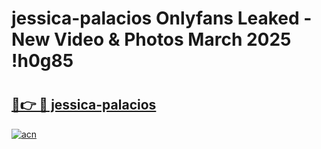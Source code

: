 # jessica-palacios Onlyfans Leaked - New Video & Photos March 2025 !h0g85

# <h2><a href="https://m0zzj7.iuczelnia.edu.pl?title=jessica-palacios&ref=h0g85">🔗👉 🔴 jessica-palacios</a></h2>

[![acn](https://github.com/user-attachments/assets/0f9c940e-d8b0-45ae-aac7-cd30a18b3e1c)](https://m0zzj7.iuczelnia.edu.pl?title=jessica-palacios&ref=h0g85)

